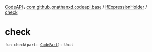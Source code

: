 [CodeAPI](../../index.md) / [com.github.jonathanxd.codeapi.base](../index.md) / [IfExpressionHolder](index.md) / [check](.)

# check

`fun check(part: `[`CodePart`](../../com.github.jonathanxd.codeapi/-code-part/index.md)`): Unit`